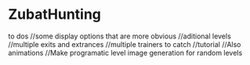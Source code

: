 # ZubatHunting


to dos
//some display options that are more obvious
//aditional levels
//multiple exits and extrances
//multiple trainers to catch
//tutorial
//Also animations
//Make programatic level image generation for random levels
